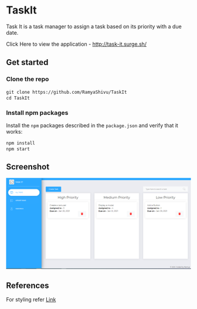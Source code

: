 # TaskIt
Task It is a task manager to assign a task based on its priority with a due date.

Click Here to view the application - http://task-it.surge.sh/

## Get started

### Clone the repo

```shell
git clone https://github.com/RamyaShivu/TaskIt
cd TaskIt
```

### Install npm packages

Install the `npm` packages described in the `package.json` and verify that it works:

```shell
npm install
npm start
```

## Screenshot

![Screenshot](https://github.com/RamyaShivu/TaskIt/blob/main/task-it.PNG)

## References
For styling refer [Link](https://www.creative-tim.com/)
